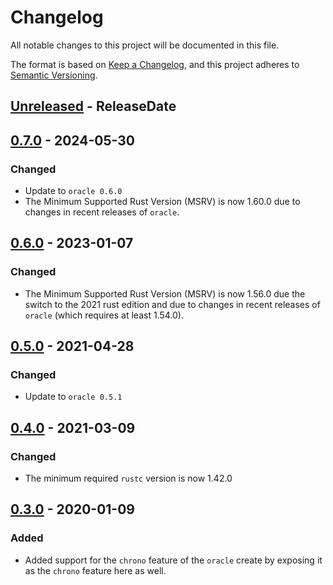 # Changelog
All notable changes to this project will be documented in this file.

The format is based on [Keep a Changelog](https://keepachangelog.com/en/1.0.0/),
and this project adheres to [Semantic Versioning](https://semver.org/spec/v2.0.0.html).

<!-- next-header -->
## [Unreleased] - ReleaseDate

## [0.7.0] - 2024-05-30
### Changed
* Update to `oracle 0.6.0`
* The Minimum Supported Rust Version (MSRV) is now 1.60.0 due to changes in recent releases of
  `oracle`.

## [0.6.0] - 2023-01-07
### Changed
* The Minimum Supported Rust Version (MSRV) is now 1.56.0 due the switch to the 2021 rust edition
  and due to changes in recent releases of `oracle` (which requires at least 1.54.0).

## [0.5.0] - 2021-04-28
### Changed
* Update to `oracle 0.5.1`

## [0.4.0] - 2021-03-09
### Changed
* The minimum required `rustc` version is now 1.42.0

## [0.3.0] - 2020-01-09
### Added
* Added support for the `chrono` feature of the `oracle` create by exposing it as the `chrono` feature here as well.

<!-- next-url -->
[Unreleased]: https://github.com/rursprung/r2d2-oracle/compare/v0.7.0...HEAD
[0.7.0]: https://github.com/rursprung/r2d2-oracle/compare/v0.6.0...v0.7.0
[0.6.0]: https://github.com/rursprung/r2d2-oracle/compare/v0.5.0...v0.6.0
[0.5.0]: https://github.com/rursprung/r2d2-oracle/compare/v0.4.0...v0.5.0
[0.4.0]: https://github.com/rursprung/r2d2-oracle/compare/v0.3.0...v0.4.0
[0.3.0]: https://github.com/rursprung/r2d2-oracle/compare/v0.2.0...v0.3.0
